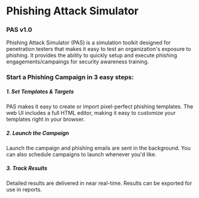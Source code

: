 Phishing Attack Simulator
=======
### PAS v1.0
Phishing Attack Simulator (PAS) is a simulation toolkit designed for penetration testers that makes it easy to test an organization's exposure to phishing. It provides the ability to quickly setup and execute phishing engagements/campaings for security awareness training. 

### Start a Phishing Campaign in 3 easy steps:

##### 1. Set Templates & Targets
PAS makes it easy to create or import pixel-perfect phishing templates. The web UI includes a full HTML editor, making it easy to customize your templates right in your browser.

##### 2. Launch the Campaign
Launch the campaign and phishing emails are sent in the background. You can also schedule campaigns to launch whenever you'd like.

##### 3. Track Results
Detailed results are delivered in near real-time. Results can be exported for use in reports.
